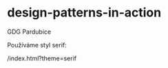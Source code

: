design-patterns-in-action
=========================

GDG Pardubice


Používáme styl serif:

/index.html?theme=serif
